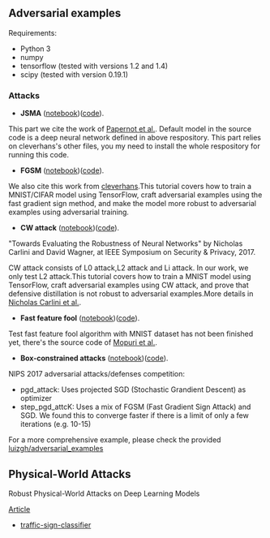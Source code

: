 ## Adversarial examples


Requirements:

* Python 3
* numpy
* tensorflow (tested with versions 1.2 and 1.4)
* scipy (tested with version 0.19.1)


### Attacks

- **JSMA** ([notebook](notebooks))([code](adversarial_attacks)). 

This part we cite the work of [Papernot et al.](https://github.com/tensorflow/cleverhans).
Default model in the source code is a deep neural network defined in above respository.
This part relies on cleverhans's other files, you my need to install the whole respository for running this code.

- **FGSM** ([notebook](notebooks))([code](adversarial_attacks)). 

We also cite this work from [cleverhans](https://github.com/tensorflow/cleverhans).This tutorial covers how to train a MNIST/CIFAR model using TensorFlow, craft adversarial examples using the fast gradient sign method, and make the model more robust to adversarial examples using adversarial training.

- **CW attack** ([notebook](notebooks))([code](adversarial_attacks)). 

"Towards Evaluating the Robustness of Neural Networks" by Nicholas Carlini and David Wagner, at IEEE Symposium on Security & Privacy, 2017.

CW attack consists of L0 attack,L2 attack and Li attack. In our work, we only test L2 attack.This tutorial covers how to train a MNIST model using TensorFlow, craft adversarial examples using CW attack, and prove that defensive distillation is not robust to adversarial examples.More details in [Nicholas Carlini et al.](https://github.com/carlini/nn_robust_attacks).
 
- **Fast feature fool** ([notebook](notebooks))([code](adversarial_attacks)). 

Test fast feature fool algorithm with MNIST dataset has not been finished yet, there's the source code of [Mopuri et al.](https://github.com/val-iisc/fast-feature-fool).

- **Box-constrained attacks** ([notebook](notebooks/box_constrained_attack.ipynb))([code](adversarial_attacks)). 

NIPS 2017 adversarial attacks/defenses competition:
  * pgd_attack: Uses projected SGD (Stochastic Grandient Descent) as optimizer
  * step_pgd_attcK: Uses a mix of FGSM (Fast Gradient Sign Attack) and SGD. We found this to converge faster if there is a limit of only a few iterations (e.g. 10-15)

For a more comprehensive example, please check the provided [luizgh/adversarial_examples](https://github.com/luizgh/adversarial_examples)


## Physical-World Attacks

Robust Physical-World Attacks on Deep Learning Models

[Article](https://arxiv.org/pdf/1707.08945.pdf)

- [traffic-sign-classifier](traffic-sign-classifier/README.md)
